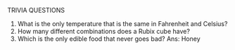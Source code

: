 TRIVIA QUESTIONS

1. What is the only temperature that is the same in Fahrenheit and Celsius?
2. How many different combinations does a Rubix cube have?
3. Which is the only edible food that never goes bad? Ans: Honey

